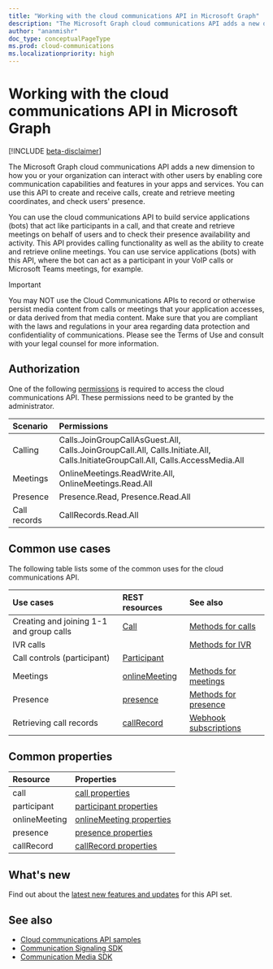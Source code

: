 ```yaml
---
title: "Working with the cloud communications API in Microsoft Graph"
description: "The Microsoft Graph cloud communications API adds a new dimension to how your apps and services can interact with users by enabling voice and video features."
author: "ananmishr"
doc_type: conceptualPageType
ms.prod: cloud-communications
ms.localizationpriority: high
---
```


# Working with the cloud communications API in Microsoft Graph

[!INCLUDE [beta-disclaimer](../../includes/beta-disclaimer.md)]

The Microsoft Graph cloud communications API adds a new dimension to how you or your organization can interact with other users by enabling core communication capabilities and features in your apps and services. You can use this API to create and receive calls, create and retrieve meeting coordinates, and check users' presence.

You can use the cloud communications API to build service applications (bots) that act like participants in a call, and that create and retrieve meetings on behalf of users and to check their presence availability and activity.
This API provides calling functionality as well as the ability to create and retrieve online meetings. You can use service applications (bots) with this API, where the bot can act as a participant in your VoIP calls or Microsoft Teams meetings, for example.

> [!IMPORTANT]
> You may NOT use the Cloud Communications APIs to record or otherwise persist media content from calls or meetings that your application accesses, or data derived from that media content. Make sure that you are compliant with the laws and regulations in your area regarding data protection and confidentiality of communications. Please see the Terms of Use and consult with your legal counsel for more information.

## Authorization

One of the following [permissions](/graph/permissions-reference#calls-permissions) is required to access the cloud communications API. These permissions need to be granted by the administrator.

| Scenario     | Permissions                                                                                                                     |
|:-------------|:--------------------------------------------------------------------------------------------------------------------------------|
| Calling      | Calls.JoinGroupCallAsGuest.All, Calls.JoinGroupCall.All, Calls.Initiate.All, Calls.InitiateGroupCall.All, Calls.AccessMedia.All |
| Meetings     | OnlineMeetings.ReadWrite.All, OnlineMeetings.Read.All                                                                           |
| Presence     | Presence.Read, Presence.Read.All                                                                                                |
| Call records | CallRecords.Read.All                                                                                                            |

## Common use cases

The following table lists some of the common uses for the cloud communications API.

| Use cases                         | REST resources                                 | See also  |
|:------------------------------------|:---------------------------------------------|:----------|
| Creating and joining 1-1 and group calls   | [Call](/graph/api/resources/call?view=graph-rest-beta&preserve-view=true&preserve-view=true)| [Methods for calls](/graph/api/resources/call?view=graph-rest-beta&preserve-view=true#methods&preserve-view=true)|
|IVR calls   |     | [Methods for IVR](/graph/api/resources/calls-api-ivr-overview?view=graph-rest-beta?&preserve-view=true&preserve-view=true)
| Call controls (participant) | [Participant](/graph/api/resources/participant?view=graph-rest-beta&preserve-view=true&preserve-view=true)   ||
|Meetings|[onlineMeeting](/graph/api/resources/onlinemeeting?view=graph-rest-beta&preserve-view=true&preserve-view=true)| [Methods for meetings](/graph/api/resources/onlinemeeting?view=graph-rest-beta&preserve-view=true#methods&preserve-view=true)|
|Presence | [presence](/graph/api/resources/presence?view=graph-rest-beta&preserve-view=true) | [Methods for presence](/graph/api/resources/presence?view=graph-rest-beta&preserve-view=true#methods) |
| Retrieving call records | [callRecord](/graph/api/resources/callrecords-callrecord?view=graph-rest-beta&preserve-view=true&preserve-view=true) | [Webhook subscriptions](/graph/api/resources/webhooks?view=graph-rest-beta&preserve-view=true&preserve-view=true) |

## Common properties

| Resource                | Properties                             |
|:------------------------------------|:---------------------------------------------|
| call                               | [call properties](/graph/api/resources/call?view=graph-rest-beta&preserve-view=true#properties&preserve-view=true)  |
| participant                         | [participant properties](/graph/api/resources/participant?view=graph-rest-beta?view=graph-rest-v1.0&preserve-view=true#properties&preserve-view=true) |
| onlineMeeting                            | [onlineMeeting properties](/graph/api/resources/onlinemeeting?view=graph-rest-beta&preserve-view=true#properties&preserve-view=true)                     |
| presence | [presence properties](/graph/api/resources/presence?view=graph-rest-beta&preserve-view=true#properties) |
| callRecord | [callRecord properties](/graph/api/resources/callrecords-callrecord?view=graph-rest-beta&preserve-view=true#properties) |

## What's new
Find out about the [latest new features and updates](/graph/whats-new-overview) for this API set.

## See also

- [Cloud communications API samples](https://github.com/microsoftgraph/microsoft-graph-comms-samples/)
- [Communication Signaling SDK](https://www.nuget.org/packages/Microsoft.Graph.Communications.Calls/1.0.0-prerelease.494)
- [Communication Media SDK](https://www.nuget.org/packages/Microsoft.Graph.Communications.Calls.Media/1.0.0-prerelease.494)


